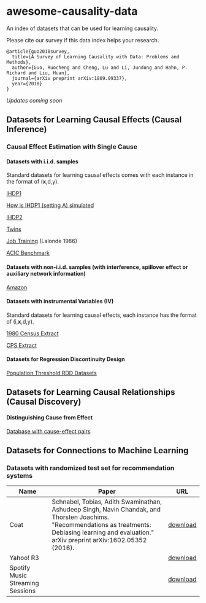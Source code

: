 # awesome-causality-data
An index of datasets that can be used for learning causality.

Please cite our survey if this data index helps your research.

```
@article{guo2018survey,
  title={A Survey of Learning Causality with Data: Problems and Methods},
  author={Guo, Ruocheng and Cheng, Lu and Li, Jundong and Hahn, P. Richard and Liu, Huan}, 
  journal={arXiv preprint arXiv:1809.09337}, 
  year={2018}
}
```

*Updates coming soon* 

## Datasets for Learning Causal Effects (Causal Inference)

### Causal Effect Estimation with Single Cause

#### Datasets with i.i.d. samples
Standard datasets for learning causal effects comes with each instance in the format of (**x**,d,y).

[IHDP1](https://github.com/AMLab-Amsterdam/CEVAE/tree/master/datasets/IHDP)

[How is IHDP1 (setting A) simulated](https://github.com/vdorie/npci/tree/master/examples/ihdp_sim)

[IHDP2](https://math.la.asu.edu/~prhahn/)

[Twins](https://github.com/AMLab-Amsterdam/CEVAE/tree/master/datasets/TWINS)

[Job Training](http://users.nber.org/~rdehejia/data/nswdata2.html) (Lalonde 1986)

[ACIC Benchmark](https://github.com/vdorie/aciccomp/tree/master/2016)

#### Datasets with non-i.i.d. samples (with interference, spillover effect or auxiliary network information)

[Amazon](https://drive.google.com/drive/u/1/folders/1Ff_GdfjhrDFbZiRW0z81lGJW-cUrYmo1)


#### Datasets with instrumental Variables (IV)
Standard datasets for learning causal effects, each instance has the format of (i,**x**,d,y).

[1980 Census Extract](https://economics.mit.edu/faculty/angrist/data1/data/angkru95)

[CPS Extract](https://economics.mit.edu/faculty/angrist/data1/data/angkru95)

#### Datasets for Regression Discontinuity Design

[Population Threshold RDD Datasets](https://dataverse.harvard.edu/dataset.xhtml?persistentId=doi:10.7910/DVN/PGXO5O)

## Datasets for Learning Causal Relationships (Causal Discovery)

#### Distinguishing Cause from Effect
[Database with cause-effect pairs](http://webdav.tuebingen.mpg.de/cause-effect/)

## Datasets for Connections to Machine Learning
### Datasets with randomized test set for recommendation systems
|Name|Paper|URL|
|---|---|---|
|Coat|Schnabel, Tobias, Adith Swaminathan, Ashudeep Singh, Navin Chandak, and Thorsten Joachims. "Recommendations as treatments: Debiasing learning and evaluation." arXiv preprint arXiv:1602.05352 (2016).|[download](http://www.cs.cornell.edu/~schnabts/mnar/index.html)|
|Yahoo! R3|   |[download](https://webscope.sandbox.yahoo.com/catalog.php?datatype=r)|
|Spotify Music Streaming Sessions|   |[download](https://www.spotify.com/)|

